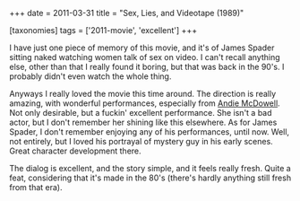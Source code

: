 +++
date = 2011-03-31
title = "Sex, Lies, and Videotape (1989)"

[taxonomies]
tags = ['2011-movie', 'excellent']
+++

I have just one piece of memory of this movie, and it\'s of James Spader
sitting naked watching women talk of sex on video. I can\'t recall
anything else, other than that I really found it boring, but that was
back in the 90\'s. I probably didn\'t even watch the whole thing.

Anyways I really loved the movie this time around. The direction is
really amazing, with wonderful performances, especially from [Andie
McDowell]. Not only desirable, but a fuckin\' excellent performance. She
isn\'t a bad actor, but I don\'t remember her shining like this
elsewhere. As for James Spader, I don\'t remember enjoying any of his
performances, until now. Well, not entirely, but I loved his portrayal
of mystery guy in his early scenes. Great character development there.

The dialog is excellent, and the story simple, and it feels really
fresh. Quite a feat, considering that it\'s made in the 80\'s (there\'s
hardly anything still fresh from that era).

  [Andie McDowell]: http://en.wikipedia.org/wiki/Andie_MacDowell
